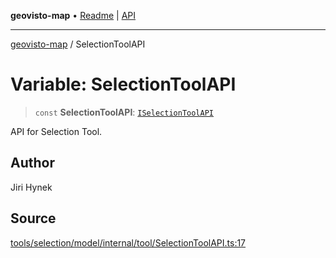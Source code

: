 **geovisto-map** • [Readme](../README.md) \| [API](../globals.md)

***

[geovisto-map](../README.md) / SelectionToolAPI

# Variable: SelectionToolAPI

> `const` **SelectionToolAPI**: [`ISelectionToolAPI`](../type-aliases/ISelectionToolAPI.md)

API for Selection Tool.

## Author

Jiri Hynek

## Source

[tools/selection/model/internal/tool/SelectionToolAPI.ts:17](https://github.com/geovisto/geovisto-map/blob/5ee2cb5d45c19062fc8fc6beefa2848c076518b6/src/tools/selection/model/internal/tool/SelectionToolAPI.ts#L17)
